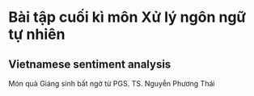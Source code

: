 # Bài tập cuối kì môn Xử lý ngôn ngữ tự nhiên  
## Vietnamese sentiment analysis
Món quà Giáng sinh bất ngờ từ PGS. TS. Nguyễn Phương Thái

